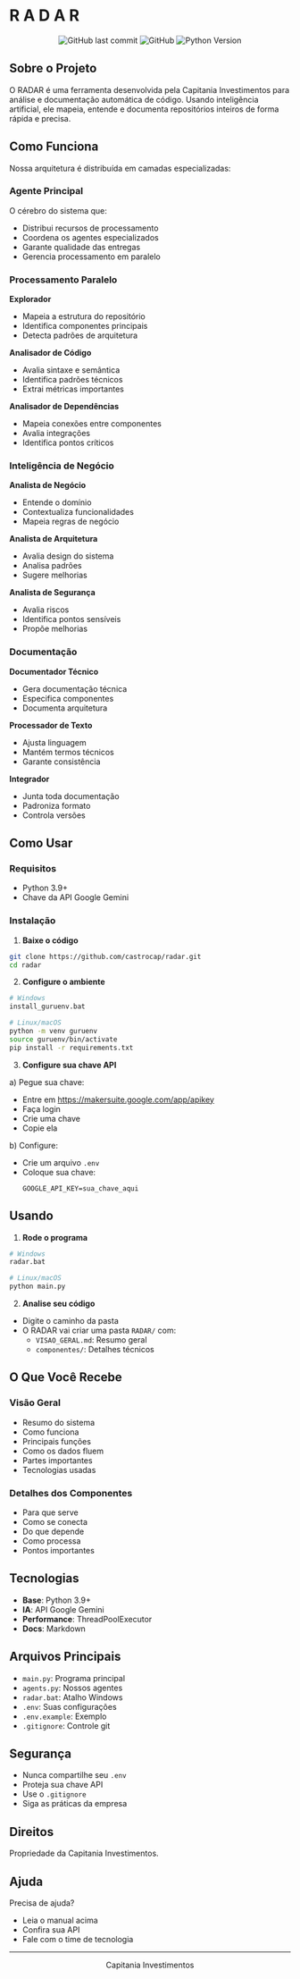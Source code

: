 # R A D A R

<div align="center">

![GitHub last commit](https://img.shields.io/github/last-commit/castrocap/radar)
![GitHub](https://img.shields.io/github/license/castrocap/radar)
![Python Version](https://img.shields.io/badge/python-3.9%2B-blue)

</div>

## Sobre o Projeto

O RADAR é uma ferramenta desenvolvida pela Capitania Investimentos para análise e documentação automática de código. Usando inteligência artificial, ele mapeia, entende e documenta repositórios inteiros de forma rápida e precisa.

## Como Funciona

Nossa arquitetura é distribuída em camadas especializadas:

### Agente Principal

O cérebro do sistema que:
- Distribui recursos de processamento
- Coordena os agentes especializados
- Garante qualidade das entregas
- Gerencia processamento em paralelo

### Processamento Paralelo

**Explorador**
- Mapeia a estrutura do repositório
- Identifica componentes principais
- Detecta padrões de arquitetura

**Analisador de Código**
- Avalia sintaxe e semântica
- Identifica padrões técnicos
- Extrai métricas importantes

**Analisador de Dependências**
- Mapeia conexões entre componentes
- Avalia integrações
- Identifica pontos críticos

### Inteligência de Negócio

**Analista de Negócio**
- Entende o domínio
- Contextualiza funcionalidades
- Mapeia regras de negócio

**Analista de Arquitetura**
- Avalia design do sistema
- Analisa padrões
- Sugere melhorias

**Analista de Segurança**
- Avalia riscos
- Identifica pontos sensíveis
- Propõe melhorias

### Documentação

**Documentador Técnico**
- Gera documentação técnica
- Especifica componentes
- Documenta arquitetura

**Processador de Texto**
- Ajusta linguagem
- Mantém termos técnicos
- Garante consistência

**Integrador**
- Junta toda documentação
- Padroniza formato
- Controla versões

## Como Usar

### Requisitos
- Python 3.9+
- Chave da API Google Gemini

### Instalação

1. **Baixe o código**
```bash
git clone https://github.com/castrocap/radar.git
cd radar
```

2. **Configure o ambiente**
```bash
# Windows
install_guruenv.bat

# Linux/macOS
python -m venv guruenv
source guruenv/bin/activate
pip install -r requirements.txt
```

3. **Configure sua chave API**

a) Pegue sua chave:
   - Entre em https://makersuite.google.com/app/apikey
   - Faça login
   - Crie uma chave
   - Copie ela

b) Configure:
   - Crie um arquivo `.env`
   - Coloque sua chave:
     ```env
     GOOGLE_API_KEY=sua_chave_aqui
     ```

## Usando

1. **Rode o programa**
```bash
# Windows
radar.bat

# Linux/macOS
python main.py
```

2. **Analise seu código**
- Digite o caminho da pasta
- O RADAR vai criar uma pasta `RADAR/` com:
  - `VISAO_GERAL.md`: Resumo geral
  - `componentes/`: Detalhes técnicos

## O Que Você Recebe

### Visão Geral
- Resumo do sistema
- Como funciona
- Principais funções
- Como os dados fluem
- Partes importantes
- Tecnologias usadas

### Detalhes dos Componentes
- Para que serve
- Como se conecta
- Do que depende
- Como processa
- Pontos importantes

## Tecnologias

- **Base**: Python 3.9+
- **IA**: API Google Gemini
- **Performance**: ThreadPoolExecutor
- **Docs**: Markdown

## Arquivos Principais

- `main.py`: Programa principal
- `agents.py`: Nossos agentes
- `radar.bat`: Atalho Windows
- `.env`: Suas configurações
- `.env.example`: Exemplo
- `.gitignore`: Controle git

## Segurança

- Nunca compartilhe seu `.env`
- Proteja sua chave API
- Use o `.gitignore`
- Siga as práticas da empresa

## Direitos

Propriedade da Capitania Investimentos.

## Ajuda

Precisa de ajuda?
- Leia o manual acima
- Confira sua API
- Fale com o time de tecnologia

---

<div align="center">
Capitania Investimentos
</div> 